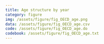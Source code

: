 ```yaml
---
title: Age structure by year
category: figure
img: /assets/figure/fig_OECD_age.png
data: /assets/figure/fig_OECD_age.csv
code: /assets/figure/fig_OECD_age.do
codebook: /assets/figure/fig_OECD_age.txt
---
```

